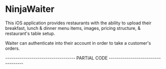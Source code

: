 # NinjaWaiter

This iOS application provides restaurants with the ability to upload their breakfast, lunch & dinner menu items, images, pricing structure, & restaurant's table setup. 

Waiter can authenticate into their account in order to take a customer's orders.



----------------------------------- PARTIAL CODE -----------------------------------
